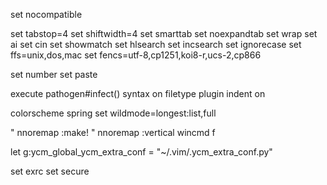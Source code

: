set nocompatible

set tabstop=4
set shiftwidth=4
set smarttab
set noexpandtab
set wrap
set ai
set cin
set showmatch
set hlsearch
set incsearch
set ignorecase
set ffs=unix,dos,mac
set fencs=utf-8,cp1251,koi8-r,ucs-2,cp866

set number
set paste

execute pathogen#infect()
syntax on
filetype plugin indent on

colorscheme spring
set wildmode=longest:list,full

" nnoremap <F5> :make!<cr>
" nnoremap <F2> :vertical wincmd f<CR>

let g:ycm_global_ycm_extra_conf = "~/.vim/.ycm_extra_conf.py"

set exrc
set secure
